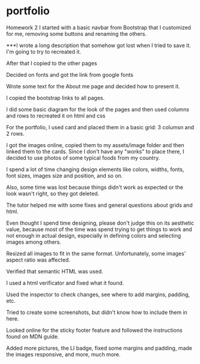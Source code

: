 # portfolio
Homework 2
I started with a basic navbar from Bootstrap that I customized for me, removing some buttons and renaming the others.

***I wrote a long description that somehow got lost when I tried to save it. I'm going to try to recreated it.

After that I copied to the other pages

Decided on fonts and got the link from google fonts

Wrote some text for the About me page and decided how to present it.

I copied the bootstrap links to all pages.

I did some basic diagram for the look of the pages and then used columns and rows to recreated it on html and css

For the portfolio, I used card and placed them in a basic grid: 3 columsn and 2 rows.

I got the images online, copied them to my assets/image folder and then linked them to the cards. Since I don't have any "works" to place there, I decided to use photos of some typical foods from my country.

I spend a lot of time changing design elements like colors, widths, fonts, font sizes, images size and position, and so on.

Also, some time was lost because things didn't work as expected or the look wasn't right, so they got deleted.

The tutor helped me with some fixes and general questions about grids and html.

Even thought I spend time designing, please don't judge this on its aesthetic value, because most of the time was spend trying to get things to work and not enough in actual design, especially in defining colors and selecting images among others.

Resized all images to fit in the same format. Unfortunately, some images' aspect ratio was affected.

Verified that semantic HTML was used.

I used a html verificator and fixed what it found.

Used the inspector to check changes, see where to add margins, padding, etc.

Tried to create some screenshots, but didn't know how to include them in here.

Looked online for the sticky footer feature and followed the instructions found on MDN guide.

Added more pictures, the LI badge, fixed some margins and padding, made the images responsive, and more, much more.
